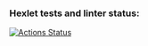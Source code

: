 ### Hexlet tests and linter status:
[![Actions Status](https://github.com/alinali87/python-project-lvl2/workflows/hexlet-check/badge.svg)](https://github.com/alinali87/python-project-lvl2/actions)